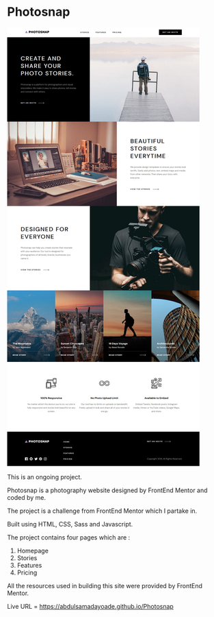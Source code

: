 # Photosnap
 
<img src="images/screenshot.jpg" alt="project">

This is an ongoing project.

Photosnap is a photography website designed by FrontEnd Mentor and coded by me. 

The project is a challenge from FrontEnd Mentor which I partake in.

Built using HTML, CSS, Sass and Javascript.

The project contains four pages which are :

1. Homepage
2. Stories
3. Features
4. Pricing

All the resources used in building this site were provided by FrontEnd Mentor.

Live URL = https://abdulsamadayoade.github.io/Photosnap
